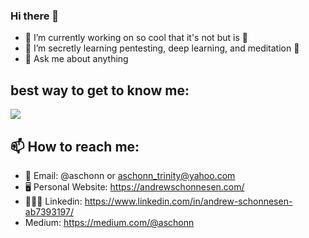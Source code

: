 ### Hi there 👋

- 🔭 I’m currently working on so cool that it's not but is 🤔
- 🌱 I’m secretly learning pentesting, deep learning, and meditation 🤫 
- 💬 Ask me about anything

## best way to get to know me: 

  <img src="https://media.giphy.com/media/VUgs2T6uHERXO/giphy.gif">

## 📫 How to reach me: 

- 📧 Email: @aschonn or aschonn_trinity@yahoo.com 
- 🖥️ Personal Website: https://andrewschonnesen.com/
- 👨🏻‍💻 Linkedin: https://www.linkedin.com/in/andrew-schonnesen-ab7393197/
- <a><i class="fab fa-medium-m"></i></a> Medium: https://medium.com/@aschonn

